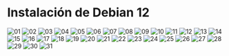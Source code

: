 # Instalación de Debian 12

![][01]
![][02]
![][03]
![][04]
![][05]
![][06]
![][07]
![][08]
![][09]
![][10]
![][11]
![][12]
![][13]
![][14]
![][15]
![][16]
![][17]
![][18]
![][19]
![][20]
![][21]
![][22]
![][23]
![][24]
![][25]
![][26]
![][27]
![][28]
![][29]
![][30]
![][31]

[01]: ./img/instalacion_debian12/01.png "01"
[02]: ./img/instalacion_debian12/02.png "02"
[03]: ./img/instalacion_debian12/03.png "03"
[04]: ./img/instalacion_debian12/04.png "04"
[05]: ./img/instalacion_debian12/05.png "05"
[06]: ./img/instalacion_debian12/06.png "06"
[07]: ./img/instalacion_debian12/07.png "07"
[08]: ./img/instalacion_debian12/08.png "08"
[09]: ./img/instalacion_debian12/09.png "09"
[10]: ./img/instalacion_debian12/10.png "10"
[11]: ./img/instalacion_debian12/11.png "11"
[12]: ./img/instalacion_debian12/12.png "12"
[13]: ./img/instalacion_debian12/13.png "13"
[14]: ./img/instalacion_debian12/14.png "14"
[15]: ./img/instalacion_debian12/15.png "15"
[16]: ./img/instalacion_debian12/16.png "16"
[17]: ./img/instalacion_debian12/17.png "17"
[18]: ./img/instalacion_debian12/18.png "18"
[19]: ./img/instalacion_debian12/19.png "19"
[20]: ./img/instalacion_debian12/20.png "20"
[21]: ./img/instalacion_debian12/21.png "21"
[22]: ./img/instalacion_debian12/22.png "22"
[23]: ./img/instalacion_debian12/23.png "23"
[24]: ./img/instalacion_debian12/24.png "24"
[25]: ./img/instalacion_debian12/25.png "25"
[26]: ./img/instalacion_debian12/26.png "26"
[27]: ./img/instalacion_debian12/27.png "27"
[28]: ./img/instalacion_debian12/28.png "28"
[29]: ./img/instalacion_debian12/29.png "29"
[30]: ./img/instalacion_debian12/30.png "30"
[31]: ./img/instalacion_debian12/31.png "31"
